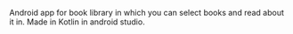 Android app for book library in which you can select books and read about it in.
Made in Kotlin in android studio.
